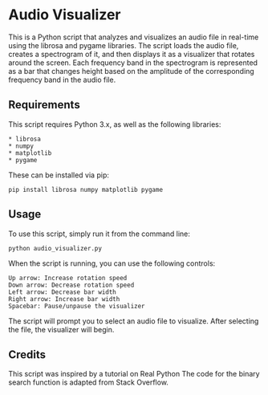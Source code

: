 # Audio Visualizer

This is a Python script that analyzes and visualizes an audio file in real-time using the librosa and pygame libraries. The script loads the audio file, creates a spectrogram of it, and then displays it as a visualizer that rotates around the screen. Each frequency band in the spectrogram is represented as a bar that changes height based on the amplitude of the corresponding frequency band in the audio file.

## Requirements

This script requires Python 3.x, as well as the following libraries:

    * librosa
    * numpy
    * matplotlib
    * pygame
These can be installed via pip:

    pip install librosa numpy matplotlib pygame

## Usage

To use this script, simply run it from the command line:

    python audio_visualizer.py
When the script is running, you can use the following controls:

    Up arrow: Increase rotation speed
    Down arrow: Decrease rotation speed
    Left arrow: Decrease bar width
    Right arrow: Increase bar width
    Spacebar: Pause/unpause the visualizer
The script will prompt you to select an audio file to visualize. After selecting the file, the visualizer will begin.

## Credits

This script was inspired by a tutorial on Real Python The code for the binary search function is adapted from Stack Overflow.
